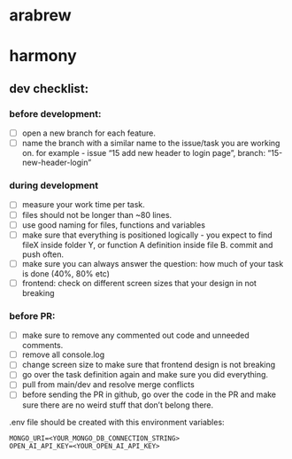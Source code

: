 # arabrew

# harmony


## dev checklist:
### before development:
- [ ] open a new branch for each feature.
- [ ] name the branch with a similar name to the issue/task you are working on.
for example - issue “15 add new header to login page”, branch: “15-new-header-login”

### during development
- [ ] measure your work time per task.
- [ ] files should not be longer than ~80 lines.
- [ ] use good naming for files, functions and variables
- [ ] make sure that everything is positioned logically - you expect to find fileX inside folder Y, or function A definition inside file B.
commit and push often.
- [ ] make sure you can always answer the question: how much of your task is done (40%, 80% etc)
- [ ] frontend: check on different screen sizes that your design in not breaking

### before PR:
- [ ] make sure to remove any commented out code and unneeded comments.
- [ ] remove all console.log
- [ ] change screen size to make sure that frontend design is not breaking
- [ ] go over the task definition again and make sure you did everything.
- [ ] pull from main/dev and resolve merge conflicts
- [ ] before sending the PR in github, go over the code in the PR and make sure there are no weird stuff that don’t belong there.

.env file should be created with this environment variables:
```
MONGO_URI=<YOUR_MONGO_DB_CONNECTION_STRING>
OPEN_AI_API_KEY=<YOUR_OPEN_AI_API_KEY>
```